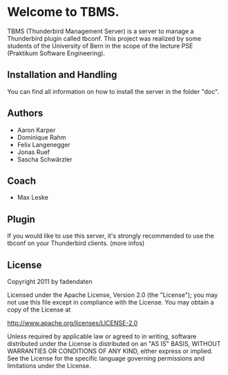 Welcome to TBMS.
==============
TBMS (Thunderbird Management Server) is a server to manage a Thunderbird plugin called tbconf. This project was realized by some students of the University of Bern in the scope of the lecture PSE (Praktikum Software Engineering).

Installation and Handling
------------

You can find all information on how to install the server in the folder "doc".

Authors
------------

* Aaron Karper
* Dominique Rahm
* Felix Langenegger
* Jonas Ruef
* Sascha Schwärzler

Coach
------------

* Max Leske

Plugin
------------

If you would like to use this server, it's strongly recommended to use the tbconf on your Thunderbird clients. (more infos)

License
------------


Copyright 2011 by fadendaten

Licensed under the Apache License, Version 2.0 (the "License");
you may not use this file except in compliance with the License.
You may obtain a copy of the License at

http://www.apache.org/licenses/LICENSE-2.0

Unless required by applicable law or agreed to in writing, software
distributed under the License is distributed on an "AS IS" BASIS,
WITHOUT WARRANTIES OR CONDITIONS OF ANY KIND, either express or implied.
See the License for the specific language governing permissions and
limitations under the License.

